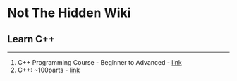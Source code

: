 # Not The Hidden Wiki

## Learn C++
-----

1. C++ Programming Course - Beginner to Advanced - [link](https://www.youtube.com/watch?v=8jLOx1hD3_o)
2. C++: ~100parts - [link](https://www.youtube.com/watch?v=18c3MTX0PK0&list=PLlrATfBNZ98dudnM48yfGUldqGD0S4FFb)